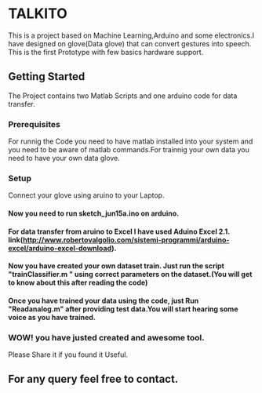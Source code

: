 # TALKITO

This is a project based on Machine Learning,Arduino and some electronics.I have designed on glove(Data glove) that can convert gestures into speech. This is the first Prototype with few basics hardware support.

## Getting Started
The Project contains two Matlab Scripts and one arduino code for data transfer. 



### Prerequisites

For runnig the Code you need to have matlab installed into your system and you need to be aware of matlab commands.For trainnig your own data you need to have your own data glove. 


### Setup

Connect your glove using aruino to your Laptop.
#### Now you need to run sketch_jun15a.ino on arduino.
#### For data transfer from aruino to Excel I have used Aduino Excel 2.1. link(http://www.robertovalgolio.com/sistemi-programmi/arduino-excel/arduino-excel-download).
#### Now you have created your own dataset train. Just run the script "trainClassifier.m " using correct parameters on the dataset.(You will get to know about this after reading the code)
#### Once you have trained your data using the code, just Run "Readanalog.m" after providing test data.You will start hearing some voice as you have trained.
### WOW! you have justed created and awesome tool. 

Please Share it if you found it Useful.
##  For any query feel free to contact.
